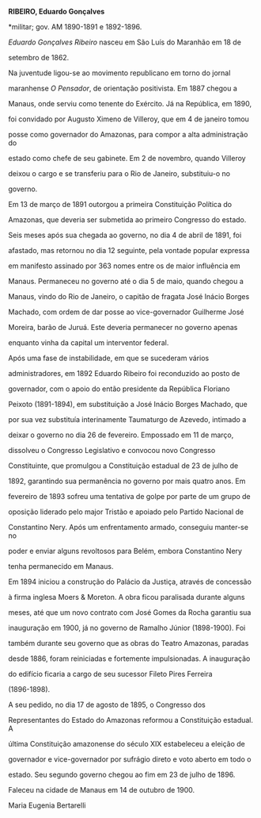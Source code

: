 **RIBEIRO, Eduardo Gonçalves**



\*militar; gov. AM 1890-1891 e 1892-1896.



*Eduardo Gonçalves Ribeiro* nasceu em São Luís do Maranhão em 18 de

setembro de 1862.



Na juventude ligou-se ao movimento republicano em torno do jornal

maranhense *O Pensador*, de orientação positivista. Em 1887 chegou a

Manaus, onde serviu como tenente do Exército. Já na República, em 1890,

foi convidado por Augusto Ximeno de Villeroy, que em 4 de janeiro tomou

posse como governador do Amazonas, para compor a alta administração do

estado como chefe de seu gabinete. Em 2 de novembro, quando Villeroy

deixou o cargo e se transferiu para o Rio de Janeiro, substituiu-o no

governo.



Em 13 de março de 1891 outorgou a primeira Constituição Política do

Amazonas, que deveria ser submetida ao primeiro Congresso do estado.

Seis meses após sua chegada ao governo, no dia 4 de abril de 1891, foi

afastado, mas retornou no dia 12 seguinte, pela vontade popular expressa

em manifesto assinado por 363 nomes entre os de maior influência em

Manaus. Permaneceu no governo até o dia 5 de maio, quando chegou a

Manaus, vindo do Rio de Janeiro, o capitão de fragata José Inácio Borges

Machado, com ordem de dar posse ao vice-governador Guilherme José

Moreira, barão de Juruá. Este deveria permanecer no governo apenas

enquanto vinha da capital um interventor federal.



Após uma fase de instabilidade, em que se sucederam vários

administradores, em 1892 Eduardo Ribeiro foi reconduzido ao posto de

governador, com o apoio do então presidente da República Floriano

Peixoto (1891-1894), em substituição a José Inácio Borges Machado, que

por sua vez substituía interinamente Taumaturgo de Azevedo, intimado a

deixar o governo no dia 26 de fevereiro. Empossado em 11 de março,

dissolveu o Congresso Legislativo e convocou novo Congresso

Constituinte, que promulgou a Constituição estadual de 23 de julho de

1892, garantindo sua permanência no governo por mais quatro anos. Em

fevereiro de 1893 sofreu uma tentativa de golpe por parte de um grupo de

oposição liderado pelo major Tristão e apoiado pelo Partido Nacional de

Constantino Nery. Após um enfrentamento armado, conseguiu manter-se no

poder e enviar alguns revoltosos para Belém, embora Constantino Nery

tenha permanecido em Manaus.



Em 1894 iniciou a construção do Palácio da Justiça, através de concessão

à firma inglesa Moers & Moreton. A obra ficou paralisada durante alguns

meses, até que um novo contrato com José Gomes da Rocha garantiu sua

inauguração em 1900, já no governo de Ramalho Júnior (1898-1900). Foi

também durante seu governo que as obras do Teatro Amazonas, paradas

desde 1886, foram reiniciadas e fortemente impulsionadas. A inauguração

do edifício ficaria a cargo de seu sucessor Fileto Pires Ferreira

(1896-1898).



A seu pedido, no dia 17 de agosto de 1895, o Congresso dos

Representantes do Estado do Amazonas reformou a Constituição estadual. A

última Constituição amazonense do século XIX estabeleceu a eleição de

governador e vice-governador por sufrágio direto e voto aberto em todo o

estado. Seu segundo governo chegou ao fim em 23 de julho de 1896.



Faleceu na cidade de Manaus em 14 de outubro de 1900.



Maria Eugenia Bertarelli



